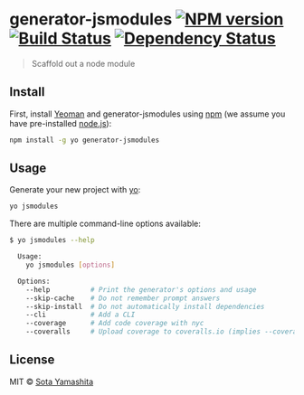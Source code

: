 [npm-image]: https://badge.fury.io/js/generator-jsmodules.svg
[npm-url]: https://npmjs.org/package/generator-jsmodules
[travis-image]: https://travis-ci.org/sotayamashita/generator-jsmodules.svg?branch=master
[travis-url]: https://travis-ci.org/sotayamashita/generator-jsmodules
[daviddm-image]: https://david-dm.org/sotayamashita/generator-jsmodules.svg?theme=shields.io
[daviddm-url]: https://david-dm.org/sotayamashita/generator-jsmodules
[yo]: https://github.com/yeoman/yo
[me]: https://github.com/sotayamashita

# generator-jsmodules [![NPM version][npm-image]][npm-url] [![Build Status][travis-image]][travis-url] [![Dependency Status][daviddm-image]][daviddm-url]

> Scaffold out a node module

## Install

First, install [Yeoman](http://yeoman.io) and generator-jsmodules using [npm](https://www.npmjs.com/) (we assume you have pre-installed [node.js](https://nodejs.org/)):

```bash
npm install -g yo generator-jsmodules
```

## Usage

Generate your new project with [yo][yo]:

```bash
yo jsmodules
```

There are multiple command-line options available:

```bash
$ yo jsmodules --help

  Usage:
    yo jsmodules [options]

  Options:
    --help          # Print the generator's options and usage
    --skip-cache    # Do not remember prompt answers                      Default: false
    --skip-install  # Do not automatically install dependencies           Default: false
    --cli           # Add a CLI
    --coverage      # Add code coverage with nyc
    --coveralls     # Upload coverage to coveralls.io (implies --coverage)
```

## License

MIT © [Sota Yamashita][me]
